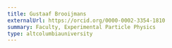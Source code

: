 ```yaml
---
title: Gustaaf Brooijmans
externalUrl: https://orcid.org/0000-0002-3354-1810
summary: Faculty, Experimental Particle Physics
type: altcolumbiauniversity
---
```

